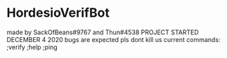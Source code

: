 # HordesioVerifBot
made by SackOfBeans#9767 and Thun#4538
PROJECT STARTED DECEMBER 4 2020
bugs are expected pls dont kill us
current commands:
;verify
;help 
;ping 
